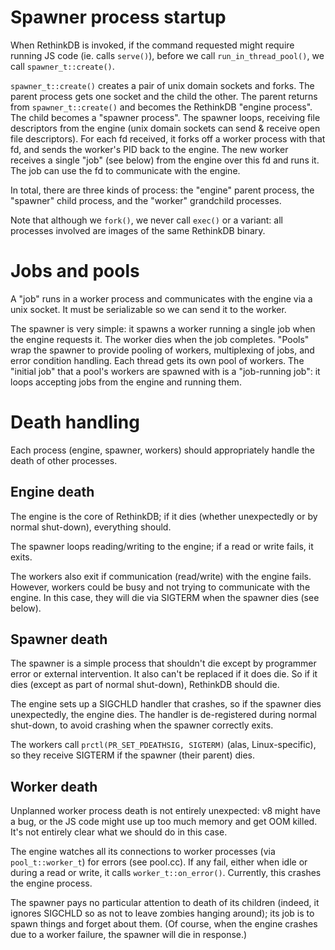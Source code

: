 # Spawner process startup

When RethinkDB is invoked, if the command requested might require running JS
code (ie. calls `serve()`), before we call `run_in_thread_pool()`, we call
`spawner_t::create()`.

`spawner_t::create()` creates a pair of unix domain sockets and forks. The
parent process gets one socket and the child the other. The parent returns from
`spawner_t::create()` and becomes the RethinkDB "engine process". The child
becomes a "spawner process". The spawner loops, receiving file descriptors from
the engine (unix domain sockets can send & receive open file descriptors). For
each fd received, it forks off a worker process with that fd, and sends the
worker's PID back to the engine. The new worker receives a single "job" (see
below) from the engine over this fd and runs it. The job can use the fd to
communicate with the engine.

In total, there are three kinds of process: the "engine" parent process, the
"spawner" child process, and the "worker" grandchild processes.

Note that although we `fork()`, we never call `exec()` or a variant: all
processes involved are images of the same RethinkDB binary.


# Jobs and pools

A "job" runs in a worker process and communicates with the engine via a unix
socket. It must be serializable so we can send it to the worker.

The spawner is very simple: it spawns a worker running a single job when the
engine requests it. The worker dies when the job completes. "Pools" wrap the
spawner to provide pooling of workers, multiplexing of jobs, and error condition
handling. Each thread gets its own pool of workers. The "initial job" that a
pool's workers are spawned with is a "job-running job": it loops accepting jobs
from the engine and running them.


# Death handling

Each process (engine, spawner, workers) should appropriately handle the death of
other processes.

## Engine death

The engine is the core of RethinkDB; if it dies (whether unexpectedly or by
normal shut-down), everything should.

The spawner loops reading/writing to the engine; if a read or write fails, it
exits.

The workers also exit if communication (read/write) with the engine fails.
However, workers could be busy and not trying to communicate with the engine. In
this case, they will die via SIGTERM when the spawner dies (see below).

## Spawner death

The spawner is a simple process that shouldn't die except by programmer error or
external intervention. It also can't be replaced if it does die. So if it dies
(except as part of normal shut-down), RethinkDB should die.

The engine sets up a SIGCHLD handler that crashes, so if the spawner dies
unexpectedly, the engine dies. The handler is de-registered during normal
shut-down, to avoid crashing when the spawner correctly exits.

The workers call `prctl(PR_SET_PDEATHSIG, SIGTERM)` (alas, Linux-specific), so
they receive SIGTERM if the spawner (their parent) dies.

## Worker death

Unplanned worker process death is not entirely unexpected: v8 might have a bug,
or the JS code might use up too much memory and get OOM killed. It's not
entirely clear what we should do in this case.

The engine watches all its connections to worker processes (via
`pool_t::worker_t`) for errors (see pool.cc). If any fail, either when idle or
during a read or write, it calls `worker_t::on_error()`. Currently, this crashes
the engine process.

The spawner pays no particular attention to death of its children (indeed, it
ignores SIGCHLD so as not to leave zombies hanging around); its job is to spawn
things and forget about them. (Of course, when the engine crashes due to a
worker failure, the spawner will die in response.)
